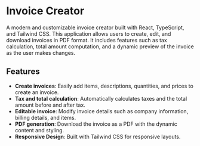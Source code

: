# Invoice Creator

A modern and customizable invoice creator built with React, TypeScript, and Tailwind CSS. This application allows users to create, edit, and download invoices in PDF format. It includes features such as tax calculation, total amount computation, and a dynamic preview of the invoice as the user makes changes.

## Features

- **Create invoices**: Easily add items, descriptions, quantities, and prices to create an invoice.
- **Tax and total calculation**: Automatically calculates taxes and the total amount before and after tax.
- **Editable invoice**: Modify invoice details such as company information, billing details, and items.
- **PDF generation**: Download the invoice as a PDF with the dynamic content and styling.
- **Responsive Design**: Built with Tailwind CSS for responsive layouts.

